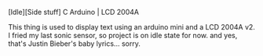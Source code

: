 [Idle][Side stuff] C Arduino | LCD 2004A

This thing is used to display text using an arduino mini and a LCD 2004A v2.
I fried my last sonic sensor, so project is on idle state for now. and yes,
that's Justin Bieber's baby lyrics... sorry.

